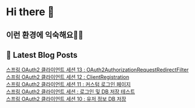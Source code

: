 # Hi there 👋

## 이런 환경에 익숙해요✍🏼

## 📕 Latest Blog Posts

<a href=https://jhyngu.tistory.com/95>스프링 OAuth2 클라이언트 세션 13 : OAuth2AuthorizationRequestRedirectFilter</a></br><a href=https://jhyngu.tistory.com/94>스프링 OAuth2 클라이언트 세션 12 : ClientRegistration</a></br><a href=https://jhyngu.tistory.com/93>스프링 OAuth2 클라이언트 세션 11 : 커스텀 로그인 페이지</a></br><a href=https://jhyngu.tistory.com/92>스프링 OAuth2 클라이언트 세션 : 로그인 및 DB 저장 테스트</a></br><a href=https://jhyngu.tistory.com/91>스프링 OAuth2 클라이언트 세션 10 : 유저 정보 DB 저장</a></br>